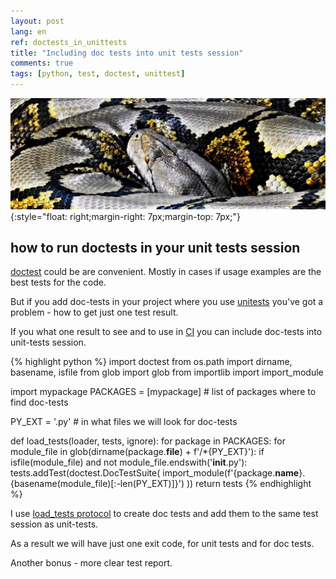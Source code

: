 ```yaml
---
layout: post
lang: en
ref: doctests_in_unittests
title: "Including doc tests into unit tests session"
comments: true
tags: [python, test, doctest, unittest]
---
```

![](/images/python_doctest.jpeg){:style="float: right;margin-right: 7px;margin-top: 7px;"}

<style type="text/css">
  h2 {
    content: "";
    clear: both;
  }
</style>

## how to run doctests in your unit tests session

[doctest](https://docs.python.org/3.7/library/doctest.html) could be are convenient.
Mostly in cases if usage examples are the best tests for the code.

But if you add doc-tests in your project where you use [unitests](https://docs.python.org/3/library/unittest.html) 
you've got a problem - how to get just one test result.

If you what one result to see and to use in [CI](https://en.wikipedia.org/wiki/Continuous_integration)
you can include doc-tests into unit-tests session.

{% highlight python %}
import doctest
from os.path import dirname, basename, isfile
from glob import glob
from importlib import import_module

import mypackage
PACKAGES = [mypackage]  # list of packages where to find doc-tests

PY_EXT = '.py'  # in what files we will look for doc-tests


def load_tests(loader, tests, ignore):
    for package in PACKAGES:
        for module_file in glob(dirname(package.__file__) + f'/*{PY_EXT}'):
            if isfile(module_file) and not module_file.endswith('__init__.py'):
                tests.addTest(doctest.DocTestSuite(
                    import_module(f'{package.__name__}.{basename(module_file)[:-len(PY_EXT)]}')
                ))
    return tests
{% endhighlight %} 


I use [load_tests protocol](https://docs.python.org/3/library/unittest.html#load-tests-protocol)
to create doc tests and add them to the same test session as unit-tests.

As a result we will have just one exit code, for unit tests and for doc tests.

Another bonus - more clear test report.
 